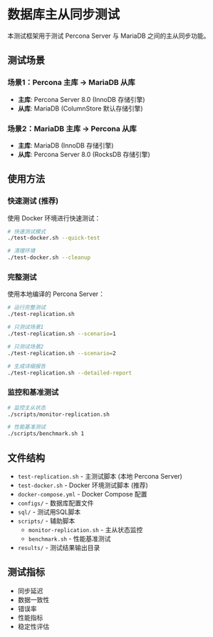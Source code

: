 # 数据库主从同步测试

本测试框架用于测试 Percona Server 与 MariaDB 之间的主从同步功能。

## 测试场景

### 场景1：Percona 主库 → MariaDB 从库
- **主库**: Percona Server 8.0 (InnoDB 存储引擎)
- **从库**: MariaDB (ColumnStore 默认存储引擎)

### 场景2：MariaDB 主库 → Percona 从库  
- **主库**: MariaDB (InnoDB 存储引擎)
- **从库**: Percona Server 8.0 (RocksDB 存储引擎)

## 使用方法

### 快速测试 (推荐)

使用 Docker 环境进行快速测试：

```bash
# 快速测试模式
./test-docker.sh --quick-test

# 清理环境
./test-docker.sh --cleanup
```

### 完整测试

使用本地编译的 Percona Server：

```bash
# 运行完整测试
./test-replication.sh

# 只测试场景1
./test-replication.sh --scenario=1

# 只测试场景2  
./test-replication.sh --scenario=2

# 生成详细报告
./test-replication.sh --detailed-report
```

### 监控和基准测试

```bash
# 监控主从状态
./scripts/monitor-replication.sh

# 性能基准测试
./scripts/benchmark.sh 1
```

## 文件结构

- `test-replication.sh` - 主测试脚本 (本地 Percona Server)
- `test-docker.sh` - Docker 环境测试脚本 (推荐)
- `docker-compose.yml` - Docker Compose 配置
- `configs/` - 数据库配置文件
- `sql/` - 测试用SQL脚本
- `scripts/` - 辅助脚本
  - `monitor-replication.sh` - 主从状态监控
  - `benchmark.sh` - 性能基准测试
- `results/` - 测试结果输出目录

## 测试指标

- 同步延迟
- 数据一致性
- 错误率
- 性能指标
- 稳定性评估